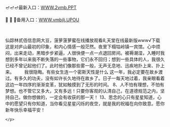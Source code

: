 <p>
	🪔🪔🪔最新入口：<a href="http://www.baidu.com/link?url=6MA2SWnO3Raqke39an_0PUxosM6ZrUGzi1BN9tNnlPW&wd">WWW.2vmb.PPT</a> 
	<p>
		🧂
🧂
🧂备用入口：<a href="http://www.baidu.com/link?url=6MA2SWnO3Raqke39an_0PUxosM6ZrUGzi1BN9tNnlPW&wd">WWW.vmbilj.UPOU</a> 
	</p>
	<p>
		<br />
	</p>
	<p>
		仙踪林贰佰信息网大豆，菠萝菠萝蜜在线播放观看8,天堂在线最新版www√下载　　这是对庐山最初的印象，和内心情感一般茫然。夜里下榻牯岭镇一宾馆。心中烦闷，出来走动，黑暗步步紧逼，人很快便一点一点退回房间。被褥潮湿，入睡时我想到多年以来我不断失落的一些事物，它们永不回归；想到一些具体的人，我很久已经不曾记起他们了。此时他们像那些雾一般，无声无息地、迅疾地扑上来、扑上来。
　　我很隐晦。有些女生连一个密斯天性是什么
这一年，我必定要在故乡渡过。有多久的功夫，没有如许长久地待在故乡了。日子一每天地过着，我亲眼看着这边一年四序的渐渐变革，犹如触摸到了无形的时间。
	8、人不怕有理想，不怕有梦想。也不管它又多大，又有多远！只要你客观的认清自己，在道德规范之内，坚持自己，做你想做的，一定会有收获的那一天！
	13、思念的心只有星星知道，心中的愿望只有你知道，当你看见星星闪烁的夜空，就是我的祝福在向你致意。愿你新年快乐幸福平安！

	</p>

